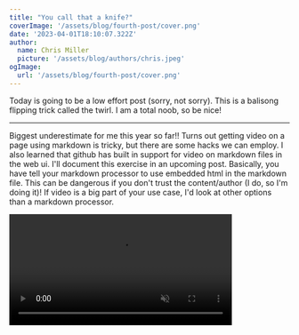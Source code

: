 ```yaml
---
title: "You call that a knife?"
coverImage: '/assets/blog/fourth-post/cover.png'
date: '2023-04-01T18:10:07.322Z'
author:
  name: Chris Miller
  picture: '/assets/blog/authors/chris.jpeg'
ogImage:
  url: '/assets/blog/fourth-post/cover.png'
---
```


Today is going to be a low effort post (sorry, not sorry). This is a balisong flipping trick called the twirl.
I am a total noob, so be nice!

---

Biggest underestimate for me this year so far!! Turns out getting video on a page using markdown is tricky, but there are some hacks we can employ. I also learned that github has built in support for video on markdown files in the web ui. I'll document this exercise in an upcoming post. Basically, you have tell your markdown processor to use embedded html in the markdown file. This can be dangerous if you don't trust the content/author (I do, so I'm doing it)! If video is a big part of your use case, I'd look at other options than a markdown processor.


<video src="https://user-images.githubusercontent.com/26661342/229304698-2ac23fc9-cb13-4090-bf81-29e273ce3e93.mp4" data-canonical-src="https://user-images.githubusercontent.com/26661342/229304698-2ac23fc9-cb13-4090-bf81-29e273ce3e93.mp4" controls="controls" muted="muted" class="d-block rounded-bottom-2 border-top width-fit" style="max-height:640px; min-height: 200px">
</video>




